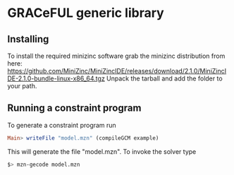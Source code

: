 # GRACeFUL generic library

## Installing
To install the required minizinc software grab
the minizinc distribution from here:
https://github.com/MiniZinc/MiniZincIDE/releases/download/2.1.0/MiniZincIDE-2.1.0-bundle-linux-x86_64.tgz
Unpack the tarball and add the folder to your path.

## Running a constraint program
To generate a constraint program run
```haskell
Main> writeFile "model.mzn" (compileGCM example)
```
This will generate the file "model.mzn".
To invoke the solver type
```bash
$> mzn-gecode model.mzn
```
